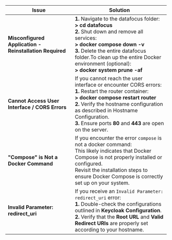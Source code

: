 | Issue | Solution |
|--------------|-------------|
| **Misconfigured Application - Reinstallation Required** | **1.** Navigate to the datafocus folder:<br>**> cd datafocus**<br> **2.** Shut down and remove all services:<br>**> docker compose down -v**<br> **3.** Delete the entire datafocus folder.To clean up the entire Docker environment (optional):<br>**> docker system prune -af**<br>|
| **Cannot Access User Interface / CORS Errors** | If you cannot reach the user interface or encounter CORS errors: <br> **1.** Restart the router container: <br> **> docker compose restart router** <br> **2.** Verify the hostname configuration as described in Hostname Configuration. <br> **3.** Ensure ports **80** and **443** are open on the server.|
| **"Compose" is Not a Docker Command** | If you encounter the error `compose` is not a docker command: <br> This likely indicates that Docker Compose is not properly installed or configured. <br> Revisit the installation steps to ensure Docker Compose is correctly set up on your system. |
| **Invalid Parameter: redirect_uri** | If you receive an `Invalid Parameter: redirect_uri` error:  <br> **1.** Double-check the configurations outlined in **Keycloak Configuration**. <br> **2.** Verify that the **Root URL** and **Valid Redirect URIs** are properly set according to your hostname.|